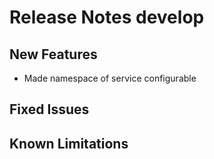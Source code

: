# Release Notes develop

## New Features
- Made namespace of service configurable

## Fixed Issues

## Known Limitations
